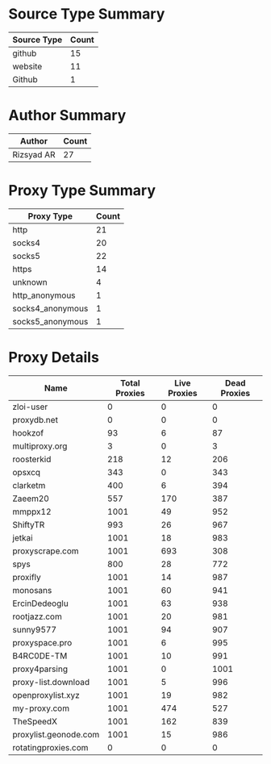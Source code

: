 # Source Type Summary

| Source Type | Count |
|-------------|-------|
| github | 15 |
| website | 11 |
| Github | 1 |


# Author Summary

| Author | Count |
|--------|-------|
| Rizsyad AR | 27 |


# Proxy Type Summary

| Proxy Type | Count |
|------------|-------|
| http | 21 |
| socks4 | 20 |
| socks5 | 22 |
| https | 14 |
| unknown | 4 |
| http_anonymous | 1 |
| socks4_anonymous | 1 |
| socks5_anonymous | 1 |


# Proxy Details

| Name | Total Proxies | Live Proxies | Dead Proxies |
|------|---------------|--------------|---------------|
| zloi-user | 0 | 0 | 0 |
| proxydb.net | 0 | 0 | 0 |
| hookzof | 93 | 6 | 87 |
| multiproxy.org | 3 | 0 | 3 |
| roosterkid | 218 | 12 | 206 |
| opsxcq | 343 | 0 | 343 |
| clarketm | 400 | 6 | 394 |
| Zaeem20 | 557 | 170 | 387 |
| mmppx12 | 1001 | 49 | 952 |
| ShiftyTR | 993 | 26 | 967 |
| jetkai | 1001 | 18 | 983 |
| proxyscrape.com | 1001 | 693 | 308 |
| spys | 800 | 28 | 772 |
| proxifly | 1001 | 14 | 987 |
| monosans | 1001 | 60 | 941 |
| ErcinDedeoglu | 1001 | 63 | 938 |
| rootjazz.com | 1001 | 20 | 981 |
| sunny9577 | 1001 | 94 | 907 |
| proxyspace.pro | 1001 | 6 | 995 |
| B4RC0DE-TM | 1001 | 10 | 991 |
| proxy4parsing | 1001 | 0 | 1001 |
| proxy-list.download | 1001 | 5 | 996 |
| openproxylist.xyz | 1001 | 19 | 982 |
| my-proxy.com | 1001 | 474 | 527 |
| TheSpeedX | 1001 | 162 | 839 |
| proxylist.geonode.com | 1001 | 15 | 986 |
| rotatingproxies.com | 0 | 0 | 0 |
